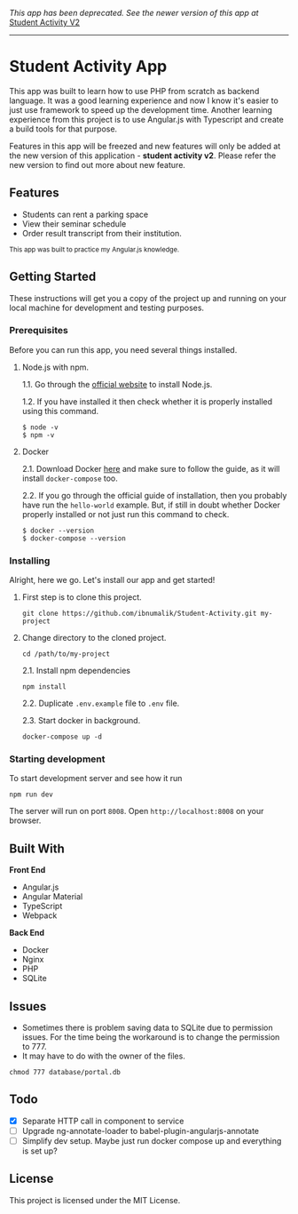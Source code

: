 _This app has been deprecated. See the newer version of this app at_ [Student Activity V2](https://github.com/ibnumalik/student-activity-v2)

---

# Student Activity App

This app was built to learn how to use PHP from scratch as backend language. It was a good learning experience and now I know it's easier to just use framework to speed up the development time. Another learning experience from this project is to use Angular.js with Typescript and create a build tools for that purpose.

Features in this app will be freezed and new features will only be added at the new version of this application - **student activity v2**. Please refer the new version to find out more about new feature.

## Features

- Students can rent a parking space
- View their seminar schedule
- Order result transcript from their institution.

<sub>This app was built to practice my Angular.js knowledge.</sub>

## Getting Started

These instructions will get you a copy of the project up and running on your local machine for development and testing purposes.

### Prerequisites

Before you can run this app, you need several things installed.

1. Node.js with npm.

   1.1. Go through the [official website](https://nodejs.org/en/) to install Node.js.

   1.2. If you have installed it then check whether it is properly installed using this command.

   ```shell
   $ node -v
   $ npm -v
   ```

2. Docker

   2.1. Download Docker [here](https://www.docker.com/community-edition) and make sure to follow the guide, as it will install `docker-compose` too.

   2.2. If you go through the official guide of installation, then you probably have run the `hello-world` example. But, if still in doubt whether Docker properly installed or not just run this command to check.

   ```
   $ docker --version
   $ docker-compose --version
   ```

### Installing

Alright, here we go. Let's install our app and get started!

1. First step is to clone this project.

   ```
   git clone https://github.com/ibnumalik/Student-Activity.git my-project
   ```

2. Change directory to the cloned project.

   ```
   cd /path/to/my-project
   ```

   2.1. Install npm dependencies

   ```
   npm install
   ```

   2.2. Duplicate `.env.example` file to `.env` file.

   2.3. Start docker in background.

   ```
   docker-compose up -d
   ```

### Starting development

To start development server and see how it run

```
npm run dev
```

The server will run on port `8008`. Open `http://localhost:8008` on your browser.

## Built With

**Front End**

- Angular.js
- Angular Material
- TypeScript
- Webpack

**Back End**

- Docker
- Nginx
- PHP
- SQLite

## Issues

- Sometimes there is problem saving data to SQLite due to permission issues. For the time being the workaround is to change the permission to 777.
- It may have to do with the owner of the files.

```
chmod 777 database/portal.db
```

## Todo

- [x] Separate HTTP call in component to service
- [ ] Upgrade ng-annotate-loader to babel-plugin-angularjs-annotate
- [ ] Simplify dev setup. Maybe just run docker compose up and everything is set up?

## License

This project is licensed under the MIT License.
